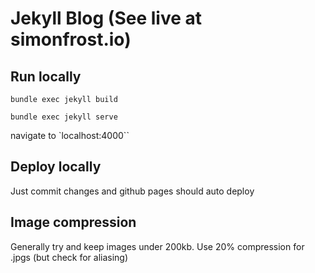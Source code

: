 # Jekyll Blog (See live at simonfrost.io)

## Run locally
`bundle exec jekyll build`

`bundle exec jekyll serve`

navigate to `localhost:4000``

## Deploy locally

Just commit changes and github pages should auto deploy

## Image compression

Generally try and keep images under 200kb. Use 20% compression for .jpgs (but check for aliasing)
